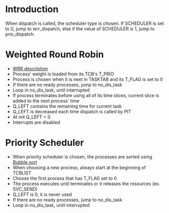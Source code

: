 # Introduction #

When dispatch is called, the scheduler type is chosen. If SCHEDULER is set to 0, jump to wrr\_dispatch, else if the value of SCHEDULER is 1, jump to prio\_dispatch.


# Weighted Round Robin #

  * [WRR description](http://en.wikipedia.org/wiki/Weighted_round_robin)
  * Process' weight is loaded from its TCB's T\_PRIO
  * Process is chosen when it is next in TASKTAB and its T\_FLAG is set to 0
  * If there are no ready processes, jump to no\_dis\_task
  * Loop in no\_dis\_task, until interrupted
  * If process terminates before using all of its time slices, current slice is added to the next process' time
  * Q\_LEFT contains the remaining time for current task
  * Q\_LEFT is decreased each time dispatch is called by PIT
  * At init  Q\_LEFT = 0
  * Interrupts are disabled

# Priority Scheduler #

  * When priority scheduler is chosen, the processes are sorted using [Bubble sort](http://en.wikipedia.org/wiki/Bubblesort)
  * When choosing a new process, always start at the beginning of TCBLIST
  * Choose the first process that has T\_FLAG set to 0
  * The process executes until terminates or it releases the resources  (ex. SVC\_SEND)
  * Q\_LEFT is 0, it is never used
  * If there are no ready processes, jump to no\_dis\_task
  * Loop in no\_dis\_task, until interrupted